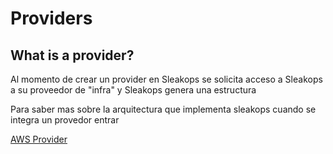 # Providers

## What is a provider?

Al momento de crear un provider en Sleakops se solicita acceso a Sleakops a su proveedor de "infra" y Sleakops genera una estructura

Para saber mas sobre la arquitectura que implementa sleakops cuando se integra un provedor entrar

[AWS Provider ](provider/aws)
